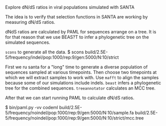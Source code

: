 
Explore dN/dS ratios in viral populations simulated with SANTA

The idea is to verify that selection functions in SANTA are working by
measuring dN/dS ratios.

dNdS ratios are calculated by PAML for sequences arrange on a tree. It is
for that reason that we use BEAS?T to infer a phylogenetic tree on the
simulated sequences.

`scons` to generate all the data.
$ scons  build/2.5E-5/frequency/indel/pop:1000/rep:9/gen:5000/N:10/strict

First we ru santa for a "long" time to generate a diverse population
of sequences sampled at various timepoints.
Then choose two timepoints at which we will extract samples to work
with.
Use `mafft` to align the samples because some of our simulations
include indels.
`beast` infers a phylogenetic tree for the combined sequences.
`treeannotator` calculates an MCC tree.

After that we can start running PAML to calculate dN/dS ratios.

$ bin/paml.py -vv codeml build/2.5E-5/frequency/noindel/pop:1000/rep:9/gen:5000/N:10/sample.fa build/2.5E-5/frequency/noindel/pop:1000/rep:9/gen:5000/N:10/strict/mcc.tree


